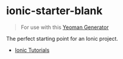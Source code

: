 ionic-starter-blank
==========================
> For use with this [Yeoman Generator](https://github.com/diegonetto/generator-ionic)

The perfect starting point for an Ionic project.

- [Ionic Tutorials](http://ionicframework.com/tutorials/)
